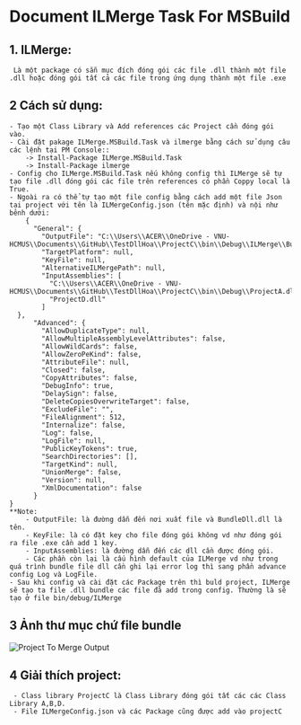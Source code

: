 # Document ILMerge Task For MSBuild

## 1. ILMerge:
     Là một package có sẵn mục đích đóng gói các file .dll thành một file .dll hoặc đóng gói tất cả các file trong ứng dụng thành một file .exe
## 2 Cách sử dụng:
    - Tạo một Class Library và Add references các Project cần đóng gói vào.
    - Cài đặt pakage ILMerge.MSBuild.Task và ilmerge bằng cách sử dụng câu các lệnh tại PM Console::
        -> Install-Package ILMerge.MSBuild.Task
        -> Install-Package ilmerge
    - Config cho ILMerge.MSBuild.Task nếu không config thì ILMerge sẽ tự tạo file .dll đóng gói các file trên references có phần Coppy local là True.
    - Ngoài ra có thể tự tạo một file config bằng cách add một file Json tại project với tên là ILMergeConfig.json (tên mặc định) và nội như bênh dưới:
        {
          "General": {
            "OutputFile": "C:\\Users\\ACER\\OneDrive - VNU-HCMUS\\Documents\\GitHub\\TestDllHoa\\ProjectC\\bin\\Debug\\ILMerge\\BundleDll.dll",
            "TargetPlatform": null,
            "KeyFile": null,
            "AlternativeILMergePath": null,
            "InputAssemblies": [
              "C:\\Users\\ACER\\OneDrive - VNU-HCMUS\\Documents\\GitHub\\TestDllHoa\\ProjectC\\bin\\Debug\\ProjectA.dll",
              "ProjectD.dll"
            ]
      },
          "Advanced": {
            "AllowDuplicateType": null,
            "AllowMultipleAssemblyLevelAttributes": false,
            "AllowWildCards": false,
            "AllowZeroPeKind": false,
            "AttributeFile": null,
            "Closed": false,
            "CopyAttributes": false,
            "DebugInfo": true,
            "DelaySign": false,
            "DeleteCopiesOverwriteTarget": false,
            "ExcludeFile": "",
            "FileAlignment": 512,
            "Internalize": false,
            "Log": false,
            "LogFile": null,
            "PublicKeyTokens": true,
            "SearchDirectories": [],
            "TargetKind": null,
            "UnionMerge": false,
            "Version": null,
            "XmlDocumentation": false
          }
    }
    **Note: 
        - OutputFile: là đường dẫn đến nơi xuất file và BundleDll.dll là tên. 
        - KeyFile: là có đặt key cho file đóng gói không vd như đóng gói ra file .exe cần add 1 key.
        - InputAssemblies: là đường dẫn đến các dll cần được đóng gói.
        - Các phần còn lại là cấu hình default của ILMerge vd như trong quá trình bundle file dll cần ghi lại error log thì sang phần advance config Log và LogFile.
    - Sau khi config và cài đặt các Package trên thì buld project, ILMerge sẽ tạo ta file .dll bundle các file đã add trong config. Thường là sẽ tạo ở file bin/debug/ILMerge
## 3 Ảnh thư mục chứ file bundle
![Project To Merge Output](https://firebasestorage.googleapis.com/v0/b/practical-robot-295006.appspot.com/o/Backgroup%2FILMerge.PNG?alt=media&token=c6d3198b-e266-45d4-8a09-58be4360461d)
## 4 Giải thích project:
     - Class library ProjectC là Class Library đóng gói tất các các Class Library A,B,D.
     - File ILMergeConfig.json và các Package cũng được add vào projectC
